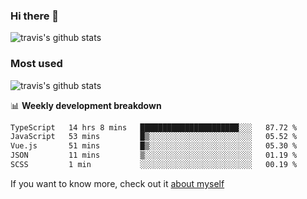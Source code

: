 ### Hi there 👋

<!--
**HondryTravis/HondryTravis** is a ✨ _special_ ✨ repository because its `README.md` (this file) appears on your GitHub profile.

Here are some ideas to get you started:

- 🔭 I’m currently working on ...
- 🌱 I’m currently learning ...
- 👯 I’m looking to collaborate on ...
- 🤔 I’m looking for help with ...
- 💬 Ask me about ...
- 📫 How to reach me: ...
- 😄 Pronouns: ...
- ⚡ Fun fact: ...
-->

![travis's github stats](https://github-readme-stats.vercel.app/api?username=HondryTravis&hide=stars)
### Most used
![travis's github stats](https://github-readme-stats.anuraghazra1.vercel.app/api/top-langs/?username=HondryTravis&layout=compact&hide_title=true)

📊 **Weekly development breakdown**

<!--START_SECTION:waka-->

```txt
TypeScript   14 hrs 8 mins   ██████████████████████░░░   87.72 %
JavaScript   53 mins         █▒░░░░░░░░░░░░░░░░░░░░░░░   05.52 %
Vue.js       51 mins         █▒░░░░░░░░░░░░░░░░░░░░░░░   05.30 %
JSON         11 mins         ▒░░░░░░░░░░░░░░░░░░░░░░░░   01.19 %
SCSS         1 min           ░░░░░░░░░░░░░░░░░░░░░░░░░   00.19 %
```

<!--END_SECTION:waka-->

If you want to know more, check out it [about myself](https://hondrytravis.github.io/)
